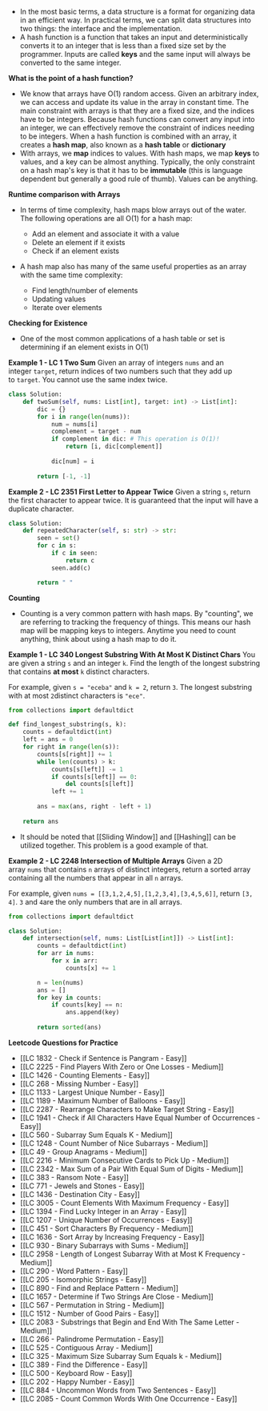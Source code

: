 - In the most basic terms, a data structure is a format for organizing data in an efficient way. In practical terms, we can split data structures into two things: the interface and the implementation.
- A hash function is a function that takes an input and deterministically converts it to an integer that is less than a fixed size set by the programmer. Inputs are called **keys** and the same input will always be converted to the same integer.

**What is the point of a hash function?**
- We know that arrays have O(1) random access. Given an arbitrary index, we can access and update its value in the array in constant time. The main constraint with arrays is that they are a fixed size, and the indices have to be integers. Because hash functions can convert any input into an integer, we can effectively remove the constraint of indices needing to be integers. When a hash function is combined with an array, it creates a **hash map**, also known as a **hash table** or **dictionary**
- With arrays, we **map** indices to values. With hash maps, we map **keys** to values, and a key can be almost anything. Typically, the only constraint on a hash map's key is that it has to be **immutable** (this is language dependent but generally a good rule of thumb). Values can be anything.

**Runtime comparison with Arrays**
- In terms of time complexity, hash maps blow arrays out of the water. The following operations are all O(1) for a hash map:
	- Add an element and associate it with a value
	- Delete an element if it exists
	- Check if an element exists

- A hash map also has many of the same useful properties as an array with the same time complexity:
	- Find length/number of elements
	- Updating values
	- Iterate over elements

**Checking for Existence**
- One of the most common applications of a hash table or set is determining if an element exists in O(1)

**Example 1 - LC 1 Two Sum**
Given an array of integers `nums` and an integer `target`, return indices of two numbers such that they add up to `target`. You cannot use the same index twice.

```python
class Solution:
    def twoSum(self, nums: List[int], target: int) -> List[int]:
        dic = {}
        for i in range(len(nums)):
            num = nums[i]
            complement = target - num
            if complement in dic: # This operation is O(1)!
                return [i, dic[complement]]
            
            dic[num] = i
        
        return [-1, -1]
```

**Example 2 - LC 2351 First Letter to Appear Twice**
Given a string `s`, return the first character to appear twice. It is guaranteed that the input will have a duplicate character.

```python
class Solution:
    def repeatedCharacter(self, s: str) -> str:
        seen = set()
        for c in s:
            if c in seen:
                return c
            seen.add(c)

        return " "
```

**Counting**
- Counting is a very common pattern with hash maps. By "counting", we are referring to tracking the frequency of things. This means our hash map will be mapping keys to integers. Anytime you need to count anything, think about using a hash map to do it.

**Example 1 - LC 340 Longest Substring With At Most K Distinct Chars**
You are given a string `s` and an integer `k`. Find the length of the longest substring that contains **at most** `k` distinct characters.

For example, given `s = "eceba"` and `k = 2`, return `3`. The longest substring with at most `2`distinct characters is `"ece"`.

```python 
from collections import defaultdict

def find_longest_substring(s, k):
    counts = defaultdict(int)
    left = ans = 0
    for right in range(len(s)):
        counts[s[right]] += 1
        while len(counts) > k:
            counts[s[left]] -= 1
            if counts[s[left]] == 0:
                del counts[s[left]]
            left += 1
        
        ans = max(ans, right - left + 1)
    
    return ans
```

- It should be noted that [[Sliding Window]] and [[Hashing]] can be utilized together. This problem is a good example of that. 

**Example 2 - LC 2248 Intersection of Multiple Arrays**
Given a 2D array `nums` that contains `n` arrays of distinct integers, return a sorted array containing all the numbers that appear in all `n` arrays.

For example, given `nums = [[3,1,2,4,5],[1,2,3,4],[3,4,5,6]]`, return `[3, 4]`. `3` and `4`are the only numbers that are in all arrays.

```python
from collections import defaultdict

class Solution:
    def intersection(self, nums: List[List[int]]) -> List[int]:
        counts = defaultdict(int)
        for arr in nums:
            for x in arr:
                counts[x] += 1

        n = len(nums)
        ans = []
        for key in counts:
            if counts[key] == n:
                ans.append(key)
        
        return sorted(ans)
```





**Leetcode Questions for Practice** 
- [[LC 1832 - Check if Sentence is Pangram - Easy]]
- [[LC 2225 - Find Players With Zero or One Losses - Medium]]
- [[LC 1426 - Counting Elements - Easy]]
- [[LC 268 - Missing Number - Easy]]
- [[LC 1133 - Largest Unique Number - Easy]]
- [[LC 1189 - Maximum Number of Balloons - Easy]]
- [[LC 2287 - Rearrange Characters to Make Target String - Easy]]
- [[LC 1941 - Check if All Characters Have Equal Number of Occurrences - Easy]]
- [[LC 560 - Subarray Sum Equals K - Medium]]
- [[LC 1248 - Count Number of Nice Subarrays - Medium]]
- [[LC 49 - Group Anagrams - Medium]]
- [[LC 2216 - Minimum Consecutive Cards to Pick Up - Medium]]
- [[LC 2342 - Max Sum of a Pair With Equal Sum of Digits - Medium]]
- [[LC 383 - Ransom Note - Easy]]
- [[LC 771 - Jewels and Stones - Easy]]
- [[LC 1436 - Destination City - Easy]]
- [[LC 3005 - Count Elements With Maximum Frequency - Easy]]
- [[LC 1394 - Find Lucky Integer in an Array - Easy]]
- [[LC 1207 - Unique Number of Occurrences - Easy]]
- [[LC 451 - Sort Characters By Frequency - Medium]]
- [[LC 1636 - Sort Array by Increasing Frequency - Easy]]
- [[LC 930 - Binary Subarrays with Sums - Medium]]
- [[LC 2958 - Length of Longest Subarray With at Most K Frequency - Medium]]
- [[LC 290 - Word Pattern - Easy]]
- [[LC 205 - Isomorphic Strings - Easy]]
- [[LC 890 - Find and Replace Pattern - Medium]]
- [[LC 1657 - Determine if Two Strings Are Close - Medium]]
- [[LC 567 - Permutation in String - Medium]]
- [[LC 1512 - Number of Good Pairs - Easy]]
- [[LC 2083 - Substrings that Begin and End With The Same Letter - Medium]]
- [[LC 266 - Palindrome Permutation - Easy]]
- [[LC 525 - Contiguous Array - Medium]]
- [[LC 325 - Maximum Size Subarray Sum Equals k - Medium]]
- [[LC 389 - Find the Difference - Easy]]
- [[LC 500 - Keyboard Row - Easy]]
- [[LC 202 - Happy Number - Easy]]
- [[LC 884 - Uncommon Words from Two Sentences - Easy]]
- [[LC 2085 - Count Common Words With One Occurrence  - Easy]]









